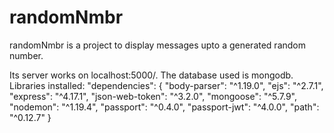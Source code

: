 # randomNmbr
randomNmbr is a project to display messages upto a generated random number.

Its server works on localhost:5000/.
The database used is mongodb.
Libraries installed:
"dependencies": {
    "body-parser": "^1.19.0",
    "ejs": "^2.7.1",
    "express": "^4.17.1",
    "json-web-token": "^3.2.0",
    "mongoose": "^5.7.9",
    "nodemon": "^1.19.4",
    "passport": "^0.4.0",
    "passport-jwt": "^4.0.0",
    "path": "^0.12.7"
  }
